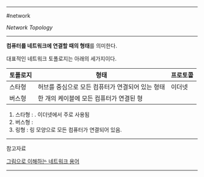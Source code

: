 
---

#network 

*Network Topology*

---

**컴퓨터를 네트워크에 연결할 때의 형태**를 의미한다.

대표적인 네트워크 토폴로지는 아래의 세가지이다.

| 토폴로지 | 형태                                             | 프로토콜 |
| -------- | ------------------------------------------------ | -------- |
| 스타형   | 허브를 중심으로 모든 컴퓨터가 연결되어 있는 형태 | 이더넷   |
| 버스형         |                  한 개의 케이블에 모든 컴퓨터가 연결된 형                                |          |

1. 스타형 : . 이더넷에서 주로 사용됨
2. 버스형 : 
3. 링형 : 링 모양으로 모든 컴퓨터가 연결되어 있음.

---

참고자료

[그림으로 이해하는 네트워크 용어](https://product.kyobobook.co.kr/detail/S000001834837)

---